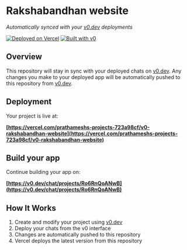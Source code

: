 # Rakshabandhan website

*Automatically synced with your [v0.dev](https://v0.dev) deployments*

[![Deployed on Vercel](https://img.shields.io/badge/Deployed%20on-Vercel-black?style=for-the-badge&logo=vercel)](https://vercel.com/prathameshs-projects-723a98cf/v0-rakshabandhan-website)
[![Built with v0](https://img.shields.io/badge/Built%20with-v0.dev-black?style=for-the-badge)](https://v0.dev/chat/projects/Ro6RnQoANwB)

## Overview

This repository will stay in sync with your deployed chats on [v0.dev](https://v0.dev).
Any changes you make to your deployed app will be automatically pushed to this repository from [v0.dev](https://v0.dev).

## Deployment

Your project is live at:

**[https://vercel.com/prathameshs-projects-723a98cf/v0-rakshabandhan-website](https://vercel.com/prathameshs-projects-723a98cf/v0-rakshabandhan-website)**

## Build your app

Continue building your app on:

**[https://v0.dev/chat/projects/Ro6RnQoANwB](https://v0.dev/chat/projects/Ro6RnQoANwB)**

## How It Works

1. Create and modify your project using [v0.dev](https://v0.dev)
2. Deploy your chats from the v0 interface
3. Changes are automatically pushed to this repository
4. Vercel deploys the latest version from this repository